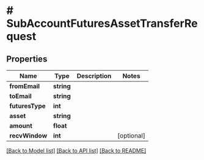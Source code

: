 # # SubAccountFuturesAssetTransferRequest

## Properties

Name | Type | Description | Notes
------------ | ------------- | ------------- | -------------
**fromEmail** | **string** |  |
**toEmail** | **string** |  |
**futuresType** | **int** |  |
**asset** | **string** |  |
**amount** | **float** |  |
**recvWindow** | **int** |  | [optional]

[[Back to Model list]](../../README.md#models) [[Back to API list]](../../README.md#endpoints) [[Back to README]](../../README.md)
